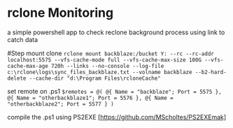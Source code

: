 # rclone Monitoring
a simple powershell app to check reclone background process using link to catch data

#Step
mount clone
`rclone mount backblaze:/bucket Y: --rc --rc-addr localhost:5575 --vfs-cache-mode full --vfs-cache-max-size 100G --vfs-cache-max-age 720h --links --no-console --log-file c:\rclone\logs\sync_files_backblaze.txt --volname backblaze --b2-hard-delete --cache-dir "d:\Program Files\rcloneCache"`

set remote on .ps1
`$remotes = @(
    @{ Name = "backblaze"; Port = 5575 },
    @{ Name = "otherbackblaze1"; Port = 5576 },
    @{ Name = "otherbackblaze2"; Port = 5577 }
)`

compile the .ps1 using PS2EXE [https://github.com/MScholtes/PS2EXEmak]
